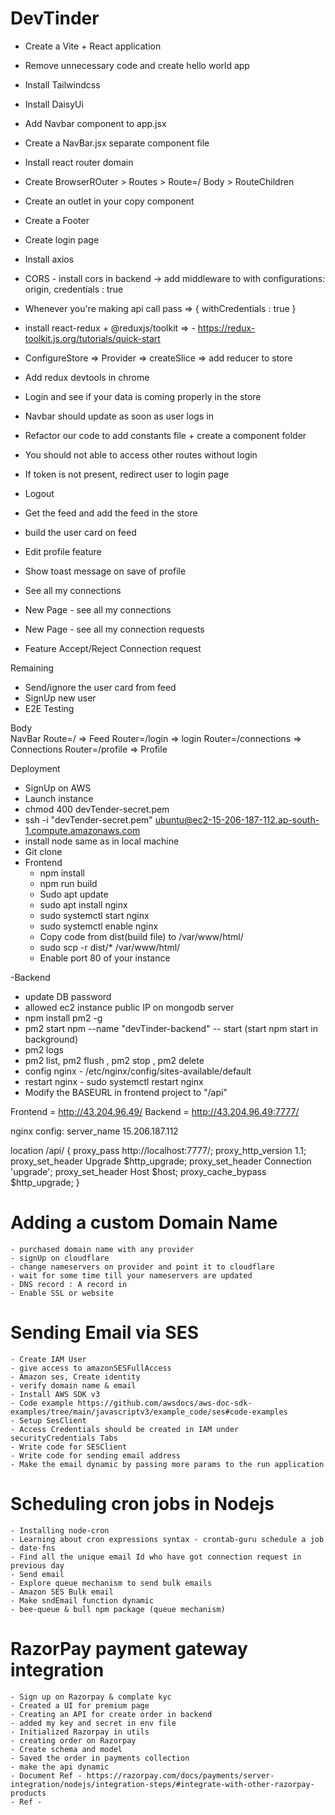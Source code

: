 # DevTinder


- Create a Vite + React application
- Remove unnecessary code and create hello world app
- Install Tailwindcss
- Install DaisyUi 
- Add Navbar component to app.jsx
- Create a NavBar.jsx separate component file
- Install react router domain
- Create BrowserROuter > Routes > Route=/ Body > RouteChildren
- Create an outlet in your copy component
- Create a Footer
- Create login page
- Install axios
- CORS - install cors in backend -> add middleware to with configurations: origin, credentials : true
- Whenever you're making api call pass => { withCredentials : true }
- install react-redux + @reduxjs/toolkit => - https://redux-toolkit.js.org/tutorials/quick-start
- ConfigureStore => Provider => createSlice => add reducer to store
- Add redux devtools in chrome
- Login and see if your data is coming properly in the store
- Navbar should update as soon as user logs in
- Refactor our code to add constants file + create a component folder

- You should not able to access other routes without login
- If token is not present, redirect user to login page
- Logout
- Get the feed and add the feed in the store
- build the user card on feed
- Edit profile feature
- Show toast message on save of profile
- See all my connections
- New Page - see all my connections
- New Page - see all my connection requests
- Feature Accept/Reject Connection request

Remaining 
- Send/ignore the user card from feed
- SignUp new user
- E2E  Testing

Body    
    NavBar
    Route=/ => Feed
    Router=/login => login
    Router=/connections => Connections
    Router=/profile => Profile



Deployment

- SignUp on AWS
- Launch instance
- chmod 400 devTender-secret.pem
- ssh -i "devTender-secret.pem" ubuntu@ec2-15-206-187-112.ap-south-1.compute.amazonaws.com
- install node same as in local machine
- Git clone
- Frontend
  - npm install 
  - npm run build
  - Sudo apt update
  - sudo apt install nginx
  - sudo systemctl start nginx
  - sudo systemctl enable nginx
  - Copy code from dist(build file) to /var/www/html/ 
  - sudo scp -r dist/* /var/www/html/
  - Enable port 80 of your instance

-Backend
- update DB password
- allowed ec2 instance public IP on mongodb server 
- npm install pm2 -g
- pm2 start npm --name "devTinder-backend" -- start   (start npm start in background)
- pm2 logs
- pm2 list, pm2 flush <name>, pm2 stop <name>, pm2 delete <name>
- config nginx - /etc/nginx/config/sites-available/default
- restart nginx - sudo systemctl restart nginx
- Modify the BASEURL in frontend project to "/api"

Frontend = http://43.204.96.49/
Backend = http://43.204.96.49:7777/


nginx config: 
server_name 15.206.187.112

location /api/ {
        proxy_pass http://localhost:7777/;
        proxy_http_version 1.1;
        proxy_set_header Upgrade $http_upgrade;
        proxy_set_header Connection 'upgrade';
        proxy_set_header Host $host;
        proxy_cache_bypass $http_upgrade;
    }



# Adding a custom Domain Name

    - purchased domain name with any provider
    - signUp on cloudflare
    - change nameservers on provider and point it to cloudflare
    - wait for some time till your nameservers are updated
    - DNS record : A record in 
    - Enable SSL or website

# Sending Email via SES
    - Create IAM User
    - give access to amazonSESFullAccess
    - Amazon ses, Create identity 
    - verify domain name & email
    - Install AWS SDK v3
    - Code example https://github.com/awsdocs/aws-doc-sdk-examples/tree/main/javascriptv3/example_code/ses#code-examples
    - Setup SesClient
    - Access Credentials should be created in IAM under securityCredentials Tabs
    - Write code for SESClient
    - Write code for sending email address
    - Make the email dynamic by passing more params to the run application

# Scheduling cron jobs in Nodejs
    - Installing node-cron
    - Learning about cron expressions syntax - crontab-guru schedule a job
    - date-fns
    - Find all the unique email Id who have got connection request in previous day
    - Send email
    - Explore queue mechanism to send bulk emails
    - Amazon SES Bulk email
    - Make sndEmail function dynamic
    - bee-queue & bull npm package (queue mechanism)

# RazorPay payment gateway integration
    - Sign up on Razorpay & complate kyc
    - Created a UI for premium page
    - Creating an API for create order in backend
    - added my key and secret in env file
    - Initialized Razorpay in utils
    - creating order on Razorpay
    - Create schema and model
    - Saved the order in payments collection
    - make the api dynamic
    - Document Ref - https://razorpay.com/docs/payments/server-integration/nodejs/integration-steps/#integrate-with-other-razorpay-products
    - Ref - 